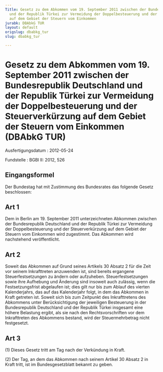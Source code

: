 ```yaml
---
Title: Gesetz zu dem Abkommen vom 19. September 2011 zwischen der Bundesrepublik Deutschland
  und der Republik Türkei zur Vermeidung der Doppelbesteuerung und der Steuerverkürzung
  auf dem Gebiet der Steuern vom Einkommen
jurabk: DBAbkG TUR
layout: default
origslug: dbabkg_tur
slug: dbabkg_tur

---
```


# Gesetz zu dem Abkommen vom 19. September 2011 zwischen der Bundesrepublik Deutschland und der Republik Türkei zur Vermeidung der Doppelbesteuerung und der Steuerverkürzung auf dem Gebiet der Steuern vom Einkommen (DBAbkG TUR)

Ausfertigungsdatum
:   2012-05-24

Fundstelle
:   BGBl II: 2012, 526

## Eingangsformel

Der Bundestag hat mit Zustimmung des Bundesrates das folgende Gesetz
beschlossen:

## Art 1

Dem in Berlin am 19. September 2011 unterzeichneten Abkommen zwischen
der Bundesrepublik Deutschland und der Republik Türkei zur Vermeidung
der Doppelbesteuerung und der Steuerverkürzung auf dem Gebiet der
Steuern vom Einkommen wird zugestimmt. Das Abkommen wird nachstehend
veröffentlicht.

## Art 2

Soweit das Abkommen auf Grund seines Artikels 30 Absatz 2 für die Zeit
vor seinem Inkrafttreten anzuwenden ist, sind bereits ergangene
Steuerfestsetzungen zu ändern oder aufzuheben. Steuerfestsetzungen
sowie ihre Aufhebung und Änderung sind insoweit auch zulässig, wenn
die Festsetzungsfrist abgelaufen ist; dies gilt nur bis zum Ablauf des
vierten Kalenderjahrs, das auf das Kalenderjahr folgt, in dem das
Abkommen in Kraft getreten ist. Soweit sich bis zum Zeitpunkt des
Inkrafttretens des Abkommens unter Berücksichtigung der jeweiligen
Besteuerung in der Bundesrepublik Deutschland und der Republik Türkei
insgesamt eine höhere Belastung ergibt, als sie nach den
Rechtsvorschriften vor dem Inkrafttreten des Abkommens bestand, wird
der Steuermehrbetrag nicht festgesetzt.

## Art 3

(1) Dieses Gesetz tritt am Tag nach der Verkündung in Kraft.

(2) Der Tag, an dem das Abkommen nach seinem Artikel 30 Absatz 2 in
Kraft tritt, ist im Bundesgesetzblatt bekannt zu geben.

